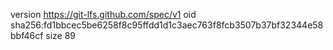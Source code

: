 version https://git-lfs.github.com/spec/v1
oid sha256:fd1bbcec5be6258f8c95ffdd1d1c3aec763f8fcb3507b37bf32344e58bbf46cf
size 89
